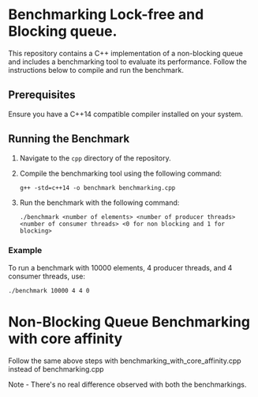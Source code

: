 # Benchmarking Lock-free and Blocking queue.

This repository contains a C++ implementation of a non-blocking queue and includes a benchmarking tool to evaluate its performance. Follow the instructions below to compile and run the benchmark.

## Prerequisites

Ensure you have a C++14 compatible compiler installed on your system.

## Running the Benchmark

1. Navigate to the `cpp` directory of the repository.

2. Compile the benchmarking tool using the following command:
    ```shell
    g++ -std=c++14 -o benchmark benchmarking.cpp
    ```

3. Run the benchmark with the following command:
    ```shell
    ./benchmark <number of elements> <number of producer threads> <number of consumer threads> <0 for non blocking and 1 for blocking>
    ```

### Example

To run a benchmark with 10000 elements, 4 producer threads, and 4 consumer threads, use:
```shell
./benchmark 10000 4 4 0
```


# Non-Blocking Queue Benchmarking with core affinity

Follow the same above steps with benchmarking_with_core_affinity.cpp instead of benchmarking.cpp

Note - There's no real difference observed with both the benchmarkings.
